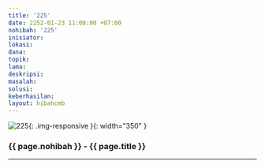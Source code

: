 ```yaml
---
title: '225'
date: 2252-01-23 11:08:00 +07:00
nohibah: '225'
inisiator: 
lokasi: 
dana: 
topik: 
lama: 
deskripsi: 
masalah: 
solusi: 
keberhasilan: 
layout: hibahcmb
---
```


![225](/static/img/hibahcmb/225.png){: .img-responsive }{: width="350" }

### {{ page.nohibah }} - {{ page.title }}

---

